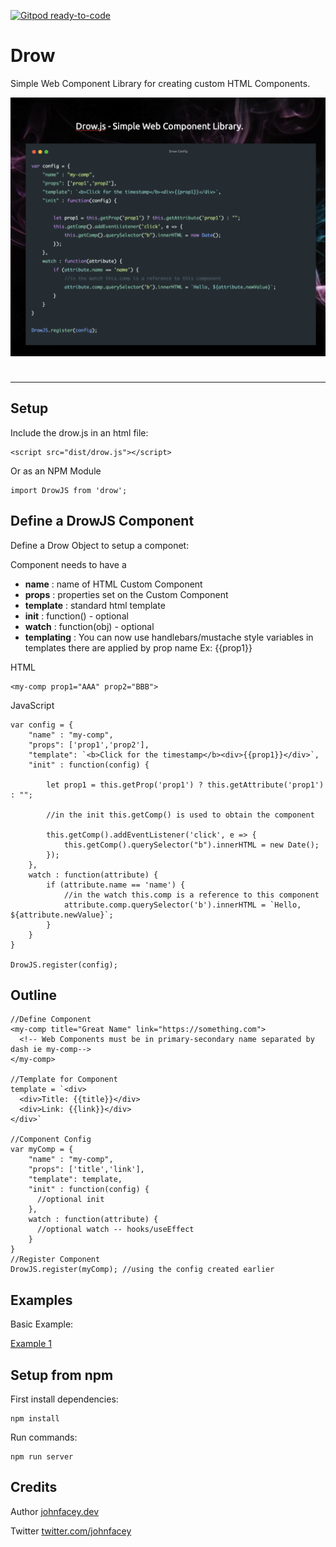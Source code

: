 [![Gitpod ready-to-code](https://img.shields.io/badge/Gitpod-ready--to--code-blue?logo=gitpod)](https://gitpod.io/#https://github.com/johnfacey/drowjs)

# Drow

Simple Web Component Library for creating custom HTML Components.
<div style="clear:both;padding-bottom:10px">
<p>
<img src="res/Drow-Setup.png"
     alt="Drow - Simple Web Component Library for creating custom HTML Components." />
</p>
</div>

---
## Setup

Include the drow.js in an html file:

```
<script src="dist/drow.js"></script>
```

Or as an NPM Module
```
import DrowJS from 'drow';
```

## Define a DrowJS Component

Define a Drow Object to setup a componet:

Component needs to have a <br />
- **name** : name of HTML Custom Component <br />
- **props** : properties set on the Custom Component <br />
- **template** : standard html template <br />
- **init** : function() - optional<br />
- **watch** : function(obj) - optional<br />
- **templating** : You can now use handlebars/mustache style variables in templates there are applied by prop name 
    Ex: {{prop1}}

HTML
```
<my-comp prop1="AAA" prop2="BBB">
```
JavaScript 
```
var config = {
    "name" : "my-comp",
    "props": ['prop1','prop2'],
    "template": `<b>Click for the timestamp</b><div>{{prop1}}</div>`,
    "init" : function(config) {

        let prop1 = this.getProp('prop1') ? this.getAttribute('prop1') : "";

        //in the init this.getComp() is used to obtain the component

        this.getComp().addEventListener('click', e => {
			this.getComp().querySelector("b").innerHTML = new Date();
		});
    },
    watch : function(attribute) {
        if (attribute.name == 'name') {
            //in the watch this.comp is a reference to this component
            attribute.comp.querySelector('b').innerHTML = `Hello, ${attribute.newValue}`;
        }
    }
}

DrowJS.register(config);

```

## Outline
```
//Define Component
<my-comp title="Great Name" link="https://something.com">
  <!-- Web Components must be in primary-secondary name separated by dash ie my-comp-->
</my-comp>

//Template for Component
template = `<div>
  <div>Title: {{title}}</div>
  <div>Link: {{link}}</div>
</div>`

//Component Config
var myComp = {
    "name" : "my-comp",
    "props": ['title','link'],
    "template": template,
    "init" : function(config) {
      //optional init  
    },
    watch : function(attribute) {      
      //optional watch -- hooks/useEffect
    }
}
//Register Component
DrowJS.register(myComp); //using the config created earlier
```

## Examples

Basic Example:

 [Example 1](src/index.html)



## Setup from npm

First install dependencies:

```
npm install
```

Run commands:
```
npm run server
```

## Credits

Author [johnfacey.dev](https://johnfacey.dev/)

Twitter [twitter.com/johnfacey](https://twitter.com/johnfacey)

